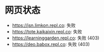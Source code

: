 # 网页状态
- https://jsn.limkon.repl.co: 失败
- https://tote.kaikaixin.repl.co: 失败
- https://learninggarden.repl.co: 失败 (403)
- https://deo.babox.repl.co: 失败 (403)
